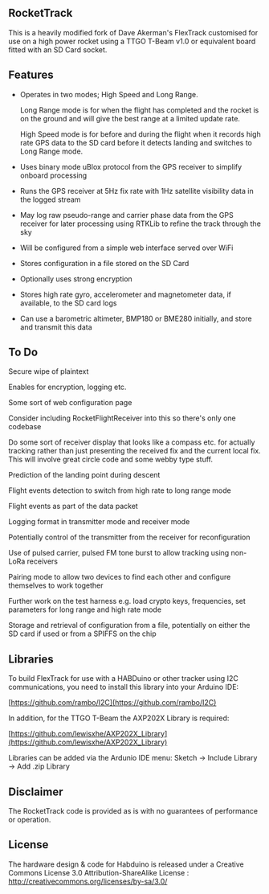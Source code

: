 ## RocketTrack

This is a heavily modified fork of Dave Akerman's FlexTrack customised for
use on a high power rocket using a TTGO T-Beam v1.0 or equivalent board
fitted with an SD Card socket.

## Features 

- Operates in two modes; High Speed and Long Range.  

	Long Range mode is for when the flight has completed and the 
	rocket is on the ground and will give the best range at a limited 
	update rate.  
	
	High Speed mode is for before and during the flight when it records
	high rate GPS data to the SD card before it detects landing and 
	switches to Long Range mode.

- Uses binary mode uBlox protocol from the GPS receiver to simplify onboard processing

- Runs the GPS receiver at 5Hz fix rate with 1Hz satellite visibility data in the logged stream

- May log raw pseudo-range and carrier phase data from the GPS receiver for later processing using RTKLib to refine the track through the sky

- Will be configured from a simple web interface served over WiFi

- Stores configuration in a file stored on the SD Card

- Optionally uses strong encryption

- Stores high rate gyro, accelerometer and magnetometer data, if available, to the SD card logs

- Can use a barometric altimeter, BMP180 or BME280 initially, and store and transmit this data












## To Do

Secure wipe of plaintext

Enables for encryption, logging etc.

Some sort of web configuration page

Consider including RocketFlightReceiver into this so there's only one codebase

Do some sort of receiver display that looks like a compass etc. for actually
tracking rather than just presenting the received fix and the current local
fix.  This will involve great circle code and some webby type stuff.

Prediction of the landing point during descent

Flight events detection to switch from high rate to long range mode

Flight events as part of the data packet

Logging format in transmitter mode and receiver mode

Potentially control of the transmitter from the receiver for reconfiguration

Use of pulsed carrier, pulsed FM tone burst to allow tracking using non-LoRa
receivers

Pairing mode to allow two devices to find each other and configure
themselves to work together

Further work on the test harness e.g. load crypto keys, frequencies, set
parameters for long range and high rate mode

Storage and retrieval of configuration from a file, potentially on either
the SD card if used or from a SPIFFS on the chip



## Libraries

To build FlexTrack for use with a HABDuino or other tracker using I2C communications, you need to install this library into your Arduino IDE:

[https://github.com/rambo/I2C](https://github.com/rambo/I2C) 

In addition, for the TTGO T-Beam the AXP202X Library is required:

[https://github.com/lewisxhe/AXP202X_Library](https://github.com/lewisxhe/AXP202X_Library)

Libraries can be added via the Ardunio IDE menu:  Sketch -> Include Library -> Add .zip Library

## Disclaimer

The RocketTrack code is provided as is with no guarantees of performance or operation. 

## License

The hardware design & code for Habduino is released under a Creative Commons License 3.0 Attribution-ShareAlike License : http://creativecommons.org/licenses/by-sa/3.0/
